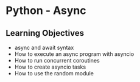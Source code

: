 # Python - Async
## Learning Objectives
- async and await syntax
- How to execute an async program with asyncio
- How to run concurrent coroutines
- How to create asyncio tasks
- How to use the random module

